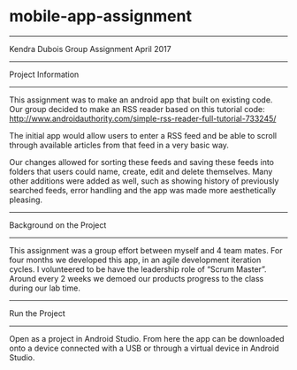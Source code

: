 # mobile-app-assignment
****************************************************
Kendra Dubois
Group Assignment
April 2017
**************************************************** 

Project Information
*******************
This assignment was to make an android app that built on existing code. Our group decided to make an RSS reader based on this tutorial code:
http://www.androidauthority.com/simple-rss-reader-full-tutorial-733245/

The initial app would allow users to enter a  RSS feed and be able to scroll through available articles from that feed in a very basic way.

Our changes allowed for sorting these feeds and saving these feeds into folders that users could name, create, edit and delete themselves. Many other additions were added as well, such as showing history of previously searched feeds, error handling and the app was made more aesthetically pleasing. 

*************************
Background on the Project
*************************
This assignment was a group effort between myself and 4 team mates.
For four months we developed this app, in an agile development iteration cycles.
I volunteered to be have the leadership role of “Scrum Master”.
Around every 2 weeks we demoed our products progress to the class during our lab time.

***************
Run the Project
***************
Open as a project in Android Studio. From here the app can be downloaded onto a device connected with a USB or through a virtual device in Android Studio.
